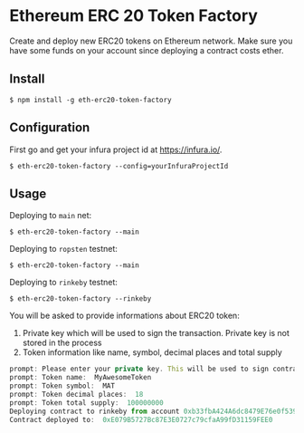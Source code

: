 # Ethereum ERC 20 Token Factory
Create and deploy new ERC20 tokens on Ethereum network. Make sure you have some funds on your account since deploying a contract costs ether.

## Install
```
$ npm install -g eth-erc20-token-factory
```

## Configuration
First go and get your infura project id at https://infura.io/.
```
$ eth-erc20-token-factory --config=yourInfuraProjectId
```

## Usage
Deploying to `main` net:
```
$ eth-erc20-token-factory --main
```

Deploying to `ropsten` testnet:
```
$ eth-erc20-token-factory --main
```

Deploying to `rinkeby` testnet:
```
$ eth-erc20-token-factory --rinkeby
```

You will be asked to provide informations about ERC20 token:
1. Private key which will be used to sign the transaction. Private key is not stored in the process
2. Token information like name, symbol, decimal places and total supply

```javascript
prompt: Please enter your private key. This will be used to sign contract transaction.:
prompt: Token name:  MyAwesomeToken
prompt: Token symbol:  MAT
prompt: Token decimal places:  18
prompt: Token total supply:  100000000
Deploying contract to rinkeby from account 0xb33fbA424A6dc8479E76e0f539615Bf85dC52840
Contract deployed to:  0xE079B5727Bc87E3E0727c79cfaA99fD31159FEE0
```
